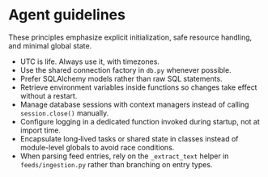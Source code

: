 # Agent guidelines

These principles emphasize explicit initialization, safe resource handling, and minimal global state.

- UTC is life. Always use it, with timezones.
- Use the shared connection factory in `db.py` whenever possible.
- Prefer SQLAlchemy models rather than raw SQL statements.
- Retrieve environment variables inside functions so changes take effect without a restart.
- Manage database sessions with context managers instead of calling `session.close()` manually.
- Configure logging in a dedicated function invoked during startup, not at import time.
- Encapsulate long‑lived tasks or shared state in classes instead of module-level globals to avoid race conditions.
- When parsing feed entries, rely on the `_extract_text` helper in `feeds/ingestion.py` rather than branching on entry types.
